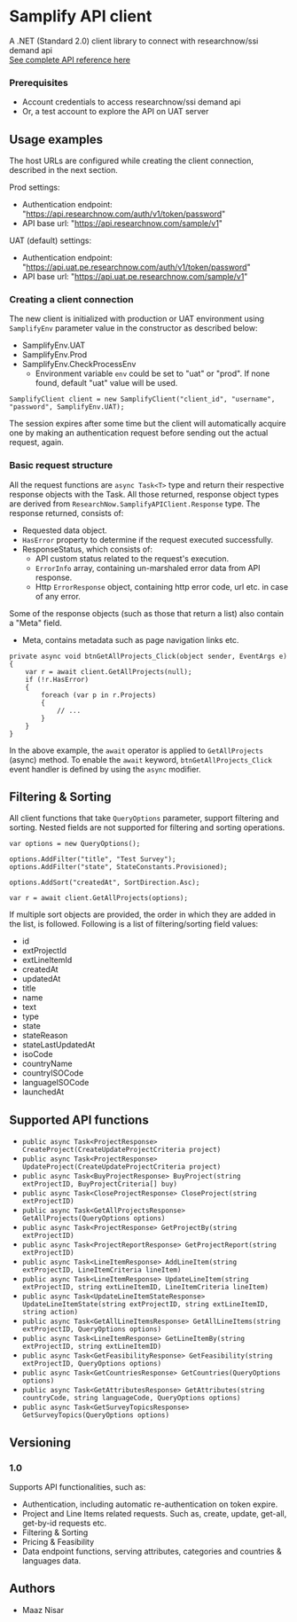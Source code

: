# Samplify API client

A .NET (Standard 2.0) client library to connect with researchnow/ssi demand api
<br /><a href="https://developers.researchnow.com/samplifyapi-docs" target="_blank">See complete API reference here</a>

### Prerequisites

* Account credentials to access researchnow/ssi demand api
* Or, a test account to explore the API on UAT server

## Usage examples

The host URLs are configured while creating the client connection, described in the next section.

Prod settings:
* Authentication endpoint: "https://api.researchnow.com/auth/v1/token/password"
* API base url: "https://api.researchnow.com/sample/v1"

UAT (default) settings:
* Authentication endpoint: "https://api.uat.pe.researchnow.com/auth/v1/token/password"
* API base url: "https://api.uat.pe.researchnow.com/sample/v1"

### Creating a client connection

The new client is initialized with production or UAT environment using `SamplifyEnv` parameter value in the constructor as described below:

* SamplifyEnv.UAT
* SamplifyEnv.Prod
* SamplifyEnv.CheckProcessEnv
    * Environment variable `env` could be set to "uat" or "prod". If none found, default "uat" value will be used.

```
SamplifyClient client = new SamplifyClient("client_id", "username", "password", SamplifyEnv.UAT);
```

The session expires after some time but the client will automatically acquire one by making an authentication request before sending out the actual request, again.

### Basic request structure

All the request functions are `async Task<T>` type and return their respective response objects with the Task. All those returned, response object types are derived from `ResearchNow.SamplifyAPIClient.Response` type.
The response returned, consists of:
* Requested data object.
* `HasError` property to determine if the request executed successfully.
* ResponseStatus, which consists of:
    * API custom status related to the request's execution.
    * `ErrorInfo` array, containing un-marshaled error data from API response.
    * Http `ErrorResponse` object, containing http error code, url etc. in case of any error.

Some of the response objects (such as those that return a list) also contain a "Meta" field.
* Meta, contains metadata such as page navigation links etc.

```
private async void btnGetAllProjects_Click(object sender, EventArgs e)
{
    var r = await client.GetAllProjects(null);
    if (!r.HasError)
    {
        foreach (var p in r.Projects)
        {
            // ...
        }
    }
}
```

In the above example, the `await` operator is applied to `GetAllProjects` (async) method. To enable the `await` keyword, `btnGetAllProjects_Click` event handler is defined by using the `async` modifier.

## Filtering & Sorting

All client functions that take `QueryOptions` parameter, support filtering and sorting. Nested fields are not supported for filtering and sorting operations.

```
var options = new QueryOptions();

options.AddFilter("title", "Test Survey");
options.AddFilter("state", StateConstants.Provisioned);

options.AddSort("createdAt", SortDirection.Asc);

var r = await client.GetAllProjects(options);
```

If multiple sort objects are provided, the order in which they are added in the list, is followed.
Following is a list of filtering/sorting field values:
* id
* extProjectId
* extLineItemId
* createdAt
* updatedAt
* title
* name
* text
* type
* state
* stateReason
* stateLastUpdatedAt
* isoCode
* countryName
* countryISOCode
* languageISOCode
* launchedAt

## Supported API functions

* `public async Task<ProjectResponse> CreateProject(CreateUpdateProjectCriteria project)`
* `public async Task<ProjectResponse> UpdateProject(CreateUpdateProjectCriteria project)`
* `public async Task<BuyProjectResponse> BuyProject(string extProjectID, BuyProjectCriteria[] buy)`
* `public async Task<CloseProjectResponse> CloseProject(string extProjectID)`
* `public async Task<GetAllProjectsResponse> GetAllProjects(QueryOptions options)`
* `public async Task<ProjectResponse> GetProjectBy(string extProjectID)`
* `public async Task<ProjectReportResponse> GetProjectReport(string extProjectID)`
* `public async Task<LineItemResponse> AddLineItem(string extProjectID, LineItemCriteria lineItem)`
* `public async Task<LineItemResponse> UpdateLineItem(string extProjectID, string extLineItemID, LineItemCriteria lineItem)`
* `public async Task<UpdateLineItemStateResponse> UpdateLineItemState(string extProjectID, string extLineItemID, string action)`
* `public async Task<GetAllLineItemsResponse> GetAllLineItems(string extProjectID, QueryOptions options)`
* `public async Task<LineItemResponse> GetLineItemBy(string extProjectID, string extLineItemID)`
* `public async Task<GetFeasibilityResponse> GetFeasibility(string extProjectID, QueryOptions options)`
* `public async Task<GetCountriesResponse> GetCountries(QueryOptions options)`
* `public async Task<GetAttributesResponse> GetAttributes(string countryCode, string languageCode, QueryOptions options)`
* `public async Task<GetSurveyTopicsResponse> GetSurveyTopics(QueryOptions options)`

## Versioning

### 1.0
Supports API functionalities, such as:
* Authentication, including automatic re-authentication on token expire.
* Project and Line Items related requests. Such as, create, update, get-all, get-by-id requests etc.
* Filtering & Sorting
* Pricing & Feasibility
* Data endpoint functions, serving attributes, categories and countries & languages data.

## Authors

* Maaz Nisar
